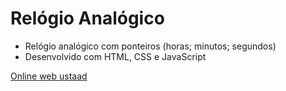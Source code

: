 # Relógio Analógico

- Relógio analógico com ponteiros (horas; minutos; segundos)
- Desenvolvido com HTML, CSS e JavaScript

[Online web ustaad](https://www.youtube.com/watch?v=i0YOfn2bn_8&list=PLn-1oXF21q6IwN9F3qZF9-2yEpkAtjU9w&index=2&t=12s)
